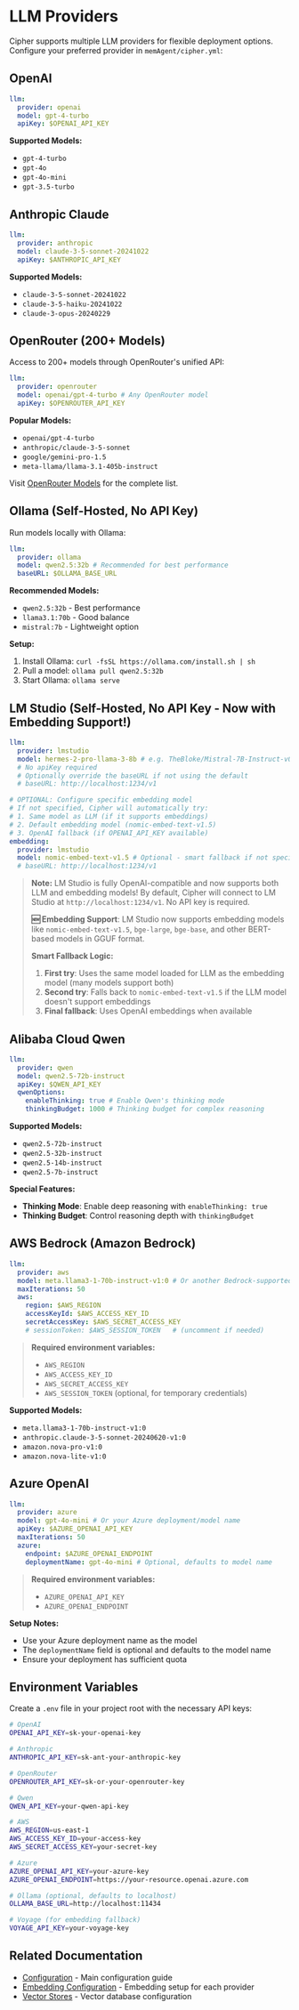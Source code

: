 # LLM Providers

Cipher supports multiple LLM providers for flexible deployment options. Configure your preferred provider in `memAgent/cipher.yml`:

## OpenAI

```yaml
llm:
  provider: openai
  model: gpt-4-turbo
  apiKey: $OPENAI_API_KEY
```

**Supported Models:**
- `gpt-4-turbo`
- `gpt-4o`
- `gpt-4o-mini`
- `gpt-3.5-turbo`

## Anthropic Claude

```yaml
llm:
  provider: anthropic
  model: claude-3-5-sonnet-20241022
  apiKey: $ANTHROPIC_API_KEY
```

**Supported Models:**
- `claude-3-5-sonnet-20241022`
- `claude-3-5-haiku-20241022`
- `claude-3-opus-20240229`

## OpenRouter (200+ Models)

Access to 200+ models through OpenRouter's unified API:

```yaml
llm:
  provider: openrouter
  model: openai/gpt-4-turbo # Any OpenRouter model
  apiKey: $OPENROUTER_API_KEY
```

**Popular Models:**
- `openai/gpt-4-turbo`
- `anthropic/claude-3-5-sonnet`
- `google/gemini-pro-1.5`
- `meta-llama/llama-3.1-405b-instruct`

Visit [OpenRouter Models](https://openrouter.ai/models) for the complete list.

## Ollama (Self-Hosted, No API Key)

Run models locally with Ollama:

```yaml
llm:
  provider: ollama
  model: qwen2.5:32b # Recommended for best performance
  baseURL: $OLLAMA_BASE_URL
```

**Recommended Models:**
- `qwen2.5:32b` - Best performance
- `llama3.1:70b` - Good balance
- `mistral:7b` - Lightweight option

**Setup:**
1. Install Ollama: `curl -fsSL https://ollama.com/install.sh | sh`
2. Pull a model: `ollama pull qwen2.5:32b`
3. Start Ollama: `ollama serve`

## LM Studio (Self-Hosted, No API Key - Now with Embedding Support!)

```yaml
llm:
  provider: lmstudio
  model: hermes-2-pro-llama-3-8b # e.g. TheBloke/Mistral-7B-Instruct-v0.2-GGUF
  # No apiKey required
  # Optionally override the baseURL if not using the default
  # baseURL: http://localhost:1234/v1

# OPTIONAL: Configure specific embedding model
# If not specified, Cipher will automatically try:
# 1. Same model as LLM (if it supports embeddings)
# 2. Default embedding model (nomic-embed-text-v1.5)
# 3. OpenAI fallback (if OPENAI_API_KEY available)
embedding:
  provider: lmstudio
  model: nomic-embed-text-v1.5 # Optional - smart fallback if not specified
  # baseURL: http://localhost:1234/v1
```

> **Note:** LM Studio is fully OpenAI-compatible and now supports both LLM and embedding models! By default, Cipher will connect to LM Studio at `http://localhost:1234/v1`. No API key is required.
>
> **🆕 Embedding Support**: LM Studio now supports embedding models like `nomic-embed-text-v1.5`, `bge-large`, `bge-base`, and other BERT-based models in GGUF format.
>
> **Smart Fallback Logic:**
>
> 1. **First try**: Uses the same model loaded for LLM as the embedding model (many models support both)
> 2. **Second try**: Falls back to `nomic-embed-text-v1.5` if the LLM model doesn't support embeddings
> 3. **Final fallback**: Uses OpenAI embeddings when available

## Alibaba Cloud Qwen

```yaml
llm:
  provider: qwen
  model: qwen2.5-72b-instruct
  apiKey: $QWEN_API_KEY
  qwenOptions:
    enableThinking: true # Enable Qwen's thinking mode
    thinkingBudget: 1000 # Thinking budget for complex reasoning
```

**Supported Models:**
- `qwen2.5-72b-instruct`
- `qwen2.5-32b-instruct`
- `qwen2.5-14b-instruct`
- `qwen2.5-7b-instruct`

**Special Features:**
- **Thinking Mode**: Enable deep reasoning with `enableThinking: true`
- **Thinking Budget**: Control reasoning depth with `thinkingBudget`

## AWS Bedrock (Amazon Bedrock)

```yaml
llm:
  provider: aws
  model: meta.llama3-1-70b-instruct-v1:0 # Or another Bedrock-supported model
  maxIterations: 50
  aws:
    region: $AWS_REGION
    accessKeyId: $AWS_ACCESS_KEY_ID
    secretAccessKey: $AWS_SECRET_ACCESS_KEY
    # sessionToken: $AWS_SESSION_TOKEN   # (uncomment if needed)
```

> **Required environment variables:**
>
> - `AWS_REGION`
> - `AWS_ACCESS_KEY_ID`
> - `AWS_SECRET_ACCESS_KEY`
> - `AWS_SESSION_TOKEN` (optional, for temporary credentials)

**Supported Models:**
- `meta.llama3-1-70b-instruct-v1:0`
- `anthropic.claude-3-5-sonnet-20240620-v1:0`
- `amazon.nova-pro-v1:0`
- `amazon.nova-lite-v1:0`

## Azure OpenAI

```yaml
llm:
  provider: azure
  model: gpt-4o-mini # Or your Azure deployment/model name
  apiKey: $AZURE_OPENAI_API_KEY
  maxIterations: 50
  azure:
    endpoint: $AZURE_OPENAI_ENDPOINT
    deploymentName: gpt-4o-mini # Optional, defaults to model name
```

> **Required environment variables:**
>
> - `AZURE_OPENAI_API_KEY`
> - `AZURE_OPENAI_ENDPOINT`

**Setup Notes:**
- Use your Azure deployment name as the model
- The `deploymentName` field is optional and defaults to the model name
- Ensure your deployment has sufficient quota

## Environment Variables

Create a `.env` file in your project root with the necessary API keys:

```bash
# OpenAI
OPENAI_API_KEY=sk-your-openai-key

# Anthropic
ANTHROPIC_API_KEY=sk-ant-your-anthropic-key

# OpenRouter
OPENROUTER_API_KEY=sk-or-your-openrouter-key

# Qwen
QWEN_API_KEY=your-qwen-api-key

# AWS
AWS_REGION=us-east-1
AWS_ACCESS_KEY_ID=your-access-key
AWS_SECRET_ACCESS_KEY=your-secret-key

# Azure
AZURE_OPENAI_API_KEY=your-azure-key
AZURE_OPENAI_ENDPOINT=https://your-resource.openai.azure.com

# Ollama (optional, defaults to localhost)
OLLAMA_BASE_URL=http://localhost:11434

# Voyage (for embedding fallback)
VOYAGE_API_KEY=your-voyage-key
```

## Related Documentation

- [Configuration](./configuration.md) - Main configuration guide
- [Embedding Configuration](./embedding-configuration.md) - Embedding setup for each provider
- [Vector Stores](./vector-stores.md) - Vector database configuration